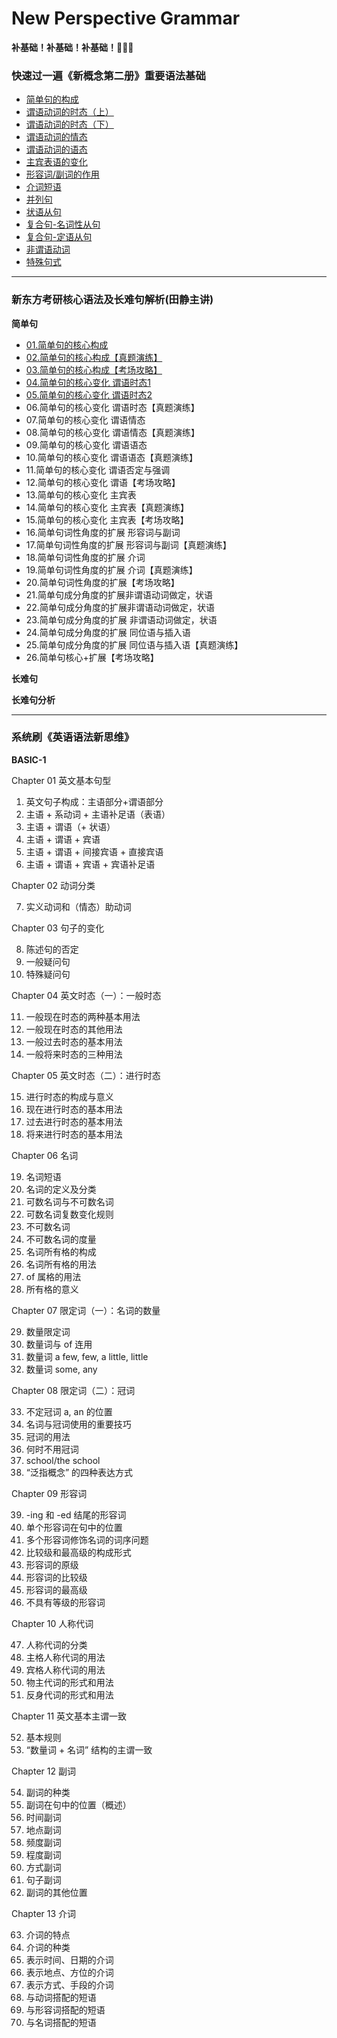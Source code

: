 # New Perspective Grammar

**补基础！补基础！补基础！🤦‍♂️🤣**

### 快速过一遍《新概念第二册》重要语法基础
* [简单句的构成](./N2/1.md)
* [谓语动词的时态（上）](./N2/2.md)
* [谓语动词的时态（下）](./N2/3.md)
* [谓语动词的情态](./N2/4.md)
* [谓语动词的语态](./N2/5.md)
* [主宾表语的变化](./N2/6.md)
* [形容词/副词的作用](./N2/7.md)
* [介词短语](./N2/8.md)
* [并列句](./N2/9.md)
* [状语从句](./N2/10.md)
* [复合句-名词性从句](./N2/11.md)
* [复合句-定语从句](./N2/12.md)
* [非谓语动词](./N2/13.md)
* [特殊句式](./N2/14.md)

------------------------------------------------

### 新东方考研核心语法及长难句解析(田静主讲)
**简单句**
* [01.简单句的核心构成](./Grammar-1/01.md)
* [02.简单句的核心构成【真题演练】](./Grammar-1/01.md)
* [03.简单句的核心构成【考场攻略】](./Grammar-1/01.md)
* [04.简单句的核心变化 谓语时态1](./Grammar-1/01.md)
* [05.简单句的核心变化 谓语时态2](./Grammar-1/01.md)
* 06.简单句的核心变化 谓语时态【真题演练】
* 07.简单句的核心变化 谓语情态
* 08.简单句的核心变化 谓语情态【真题演练】
* 09.简单句的核心变化 谓语语态
* 10.简单句的核心变化 谓语语态【真题演练】
* 11.简单句的核心变化 谓语否定与强调
* 12.简单句的核心变化 谓语【考场攻略】
* 13.简单句的核心变化 主宾表
* 14.简单句的核心变化 主宾表【真题演练】
* 15.简单句的核心变化 主宾表【考场攻略】
* 16.简单句词性角度的扩展 形容词与副词
* 17.简单句词性角度的扩展 形容词与副词【真题演练】
* 18.简单句词性角度的扩展 介词
* 19.简单句词性角度的扩展 介词【真题演练】
* 20.简单句词性角度的扩展【考场攻略】
* 21.简单句成分角度的扩展非谓语动词做定，状语
* 22.简单句成分角度的扩展非谓语动词做定，状语
* 23.简单句成分角度的扩展 非谓语动词做定，状语
* 24.简单句成分角度的扩展 同位语与插入语
* 25.简单句成分角度的扩展 同位语与插入语【真题演练】
* 26.简单句核心+扩展【考场攻略】

**长难句**

**长难句分析**

------------------------------------------------

### 系统刷《英语语法新思维》

**BASIC-1**

Chapter 01 英文基本句型
1. 英文句子构成：主语部分+谓语部分
2. 主语 + 系动词 + 主语补足语（表语）
3. 主语 + 谓语（+ 状语）
4. 主语 + 谓语 + 宾语
5. 主语 + 谓语 + 间接宾语 + 直接宾语
6. 主语 + 谓语 + 宾语 + 宾语补足语

Chapter 02 动词分类

7. 实义动词和（情态）助动词

Chapter 03 句子的变化

8. 陈述句的否定
9. 一般疑问句
10. 特殊疑问句

Chapter 04 英文时态（一）：一般时态

11. 一般现在时态的两种基本用法
12. 一般现在时态的其他用法
13. 一般过去时态的基本用法
14. 一般将来时态的三种用法

Chapter 05 英文时态（二）：进行时态

15. 进行时态的构成与意义
16. 现在进行时态的基本用法
17. 过去进行时态的基本用法
18. 将来进行时态的基本用法

Chapter 06 名词

19. 名词短语
20. 名词的定义及分类
21. 可数名词与不可数名词
22. 可数名词复数变化规则
23. 不可数名词
24. 不可数名词的度量
25. 名词所有格的构成
26. 名词所有格的用法
27. of 属格的用法
28. 所有格的意义

Chapter 07 限定词（一）：名词的数量

29. 数量限定词
30. 数量词与 of 连用
31. 数量词 a few, few, a little, little
32. 数量词 some, any

Chapter 08 限定词（二）：冠词

33. 不定冠词 a, an 的位置
34. 名词与冠词使用的重要技巧
35. 冠词的用法
36. 何时不用冠词
37. school/the school
38. “泛指概念” 的四种表达方式

Chapter 09 形容词

39. -ing 和 -ed 结尾的形容词
40. 单个形容词在句中的位置
41. 多个形容词修饰名词的词序问题
42. 比较级和最高级的构成形式
43. 形容词的原级
44. 形容词的比较级
45. 形容词的最高级
46. 不具有等级的形容词

Chapter 10 人称代词

47. 人称代词的分类
48. 主格人称代词的用法
49. 宾格人称代词的用法
50. 物主代词的形式和用法
51. 反身代词的形式和用法

Chapter 11 英文基本主谓一致

52. 基本规则
53. “数量词 + 名词” 结构的主谓一致

Chapter 12 副词

54. 副词的种类
55. 副词在句中的位置（概述）
56. 时间副词
57. 地点副词
58. 频度副词
59. 程度副词
60. 方式副词
61. 句子副词
62. 副词的其他位置

Chapter 13 介词

63. 介词的特点
64. 介词的种类
65. 表示时间、日期的介词
66. 表示地点、方位的介词
67. 表示方式、手段的介词
68. 与动词搭配的短语
69. 与形容词搭配的短语
70. 与名词搭配的短语




